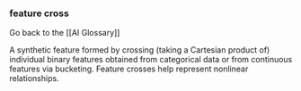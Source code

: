 ### feature cross

Go back to the [[AI Glossary]]


A synthetic feature formed by crossing (taking a Cartesian product of) individual binary features obtained from categorical data or from continuous features via bucketing. Feature crosses help represent nonlinear relationships.

